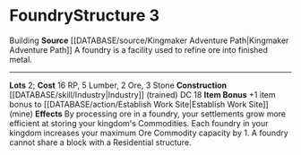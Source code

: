 ﻿---
cost: 16 RP, 5 Lumber, 2 Ore, 3 Stone
id: '16'
level: '3'
name: Foundry
rarity: Common
rus_type_level: null
source: '[[DATABASE/source/Kingmaker Adventure Path|Kingmaker Adventure Path]]'
trait:
- '[[DATABASE/trait/Building|Building]]'
type: Kingdom Structure

---
# Foundry<span class="item-type">Structure 3</span>

<span class="item-trait">Building</span>
**Source** [[DATABASE/source/Kingmaker Adventure Path|Kingmaker Adventure Path]]
A foundry is a facility used to refine ore into finished metal.

---
**Lots** 2; **Cost** 16 RP, 5 Lumber, 2 Ore, 3 Stone
**Construction** [[DATABASE/skill/Industry|Industry]] (trained) DC 18
**Item Bonus** +1 item bonus to [[DATABASE/action/Establish Work Site|Establish Work Site]] (mine)
**Effects** By processing ore in a foundry, your settlements grow more efficient at storing your kingdom's Commodities. Each foundry in your kingdom increases your maximum Ore Commodity capacity by 1. A foundry cannot share a block with a Residential structure.